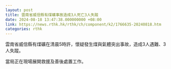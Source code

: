 ```yaml
---
layout: post
title: 雲南省威信縣有煤礦事故造成3人死亡3人失蹤
date: 2024-08-18 13:47:38.000000000 +08:00
link: https://news.rthk.hk/rthk/ch/component/k2/1766635-20240818.htm
categories: rthk
---
```


雲南省威信縣有煤礦在清晨5時許，懷疑發生煤與氣體突出事故，造成3人遇難、3人失蹤。

當局正在現場展開救援及善後處置工作。
